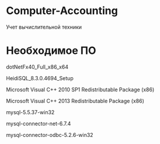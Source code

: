 # Computer-Accounting
Учет вычислительной техники

# Необходимое ПО
dotNetFx40_Full_x86_x64

HeidiSQL_8.3.0.4694_Setup

Microsoft Visual C++ 2010 SP1 Redistributable Package (x86)

Microsoft Visual C++ 2013 Redistributable Package (x86)

mysql-5.5.37-win32

mysql-connector-net-6.7.4

mysql-connector-odbc-5.2.6-win32
